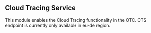 ## Cloud Tracing Service

This module enables the Cloud Tracing functionality in the OTC. CTS endpoint is currently only available in eu-de 
region.